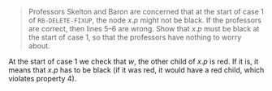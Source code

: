 > Professors Skelton and Baron are concerned that at the start of case 1 of
> `RB-DELETE-FIXUP`, the node $x.p$ might not be black. If the professors are
> correct, then lines 5–6 are wrong. Show that $x.p$ must be black at the start
> of case 1, so that the professors have nothing to worry about.

At the start of case 1 we check that $w$, the other child of $x.p$ is red. If it
is, it means that $x.p$ has to be black (if it was red, it would have a red
child, which violates property 4).

